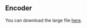 ## Encoder

You can download the large file [here](https://drive.google.com/file/d/17sAt7BmUvJLOH1owYbwuyVHXgFTi1O-l/view?usp=sharing).

